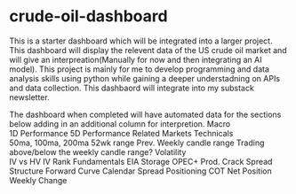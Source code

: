 # crude-oil-dashboard
This is a starter dashboard which will be integrated into a larger project. 
This dashboard will display the relevent data of the US crude oil market and will give an interpreation(Manually for now and then integrating an AI model). This project is mainly for me to develop programming and data analysis skills using python while gaining a deeper understadning on APIs and data collection.
This dashbaord will integrate into my substack newsletter. 

The dashboard when completed will have automated data for the sections below adding in an additional column for interpretion.
Macro	
  1D Performance
	5D Performance
	Related Markets
Technicals	
  50ma, 100ma, 200ma
	52wk range
	Prev. Weekly candle range
	Trading above/below the weekly candle range?
Volatility	
  IV vs HV
	IV Rank
Fundamentals
  EIA Storage
	OPEC+ Prod.
	Crack Spread
Structure
  Forward Curve
	Calendar Spread
Positioning	
  COT Net Position
	Weekly Change

